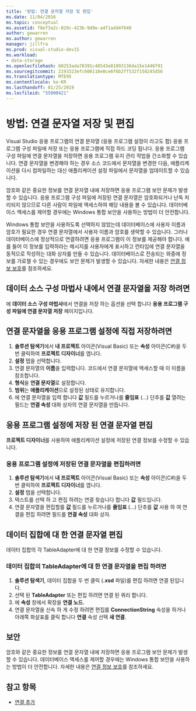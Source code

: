 ```yaml
---
title: '방법: 연결 문자열 저장 및 편집'
ms.date: 11/04/2016
ms.topic: conceptual
ms.assetid: f8ef3a2c-029c-423b-9d9e-a4f1add4f640
author: gewarren
ms.author: gewarren
manager: jillfra
ms.prod: visual-studio-dev15
ms.workload:
- data-storage
ms.openlocfilehash: 60253ada78391c48543e81093136da15e1446f91
ms.sourcegitcommit: 2193323efc608118e0ce6f6b2ff532f158245d56
ms.translationtype: MTE95
ms.contentlocale: ko-KR
ms.lasthandoff: 01/25/2019
ms.locfileid: "55000421"
---
```

# <a name="how-to-save-and-edit-connection-strings"></a>방법: 연결 문자열 저장 및 편집
Visual Studio 응용 프로그램의 연결 문자열 (응용 프로그램 설정이 라고도 함) 응용 프로그램 구성 파일에 저장 또는 응용 프로그램에 직접 하드 코딩 됩니다. 응용 프로그램 구성 파일에 연결 문자열을 저장하면 응용 프로그램 유지 관리 작업을 간소화할 수 있습니다. 연결 문자열을 변경해야 하는 경우 소스 코드에서 문자열을 변경한 다음, 애플리케이션을 다시 컴파일하는 대신 애플리케이션 설정 파일에서 문자열을 업데이트할 수 있습니다.

암호와 같은 중요한 정보를 연결 문자열 내에 저장하면 응용 프로그램 보안 문제가 발생할 수 있습니다. 응용 프로그램 구성 파일에 저장된 연결 문자열은 암호화되거나 난독 처리되지 않으므로 다른 사람이 파일에 액세스하여 해당 내용을 볼 수 있습니다. 데이터베이스 액세스를 제어할 경우에는 Windows 통합 보안을 사용하는 방법이 더 안전합니다.

Windows 통합 보안을 사용하도록 선택하지 않았는데 데이터베이스에 사용자 이름과 암호가 필요한 경우 연결 문자열에서 사용자 이름과 암호를 생략할 수 있습니다. 그러나 데이터베이스에 정상적으로 연결하려면 응용 프로그램이 이 정보를 제공해야 합니다. 예를 들어 이 정보를 입력하라는 메시지를 사용자에게 표시하고 런타임에 연결 문자열을 동적으로 작성하는 대화 상자를 만들 수 있습니다. 데이터베이스로 전송되는 와중에 정보를 가로챌 수 있는 경우에도 보안 문제가 발생할 수 있습니다.
자세한 내용은 [연결 정보 보호](/dotnet/framework/data/adonet/protecting-connection-information)를 참조하세요.

## <a name="to-save-a-connection-string-from-within-the-data-source-configuration-wizard"></a>데이터 소스 구성 마법사 내에서 연결 문자열을 저장 하려면
에 **데이터 소스 구성 마법사**에서 연결을 저장 하는 옵션을 선택 합니다 **응용 프로그램 구성 파일에 연결 문자열 저장** 페이지입니다.

## <a name="to-save-a-connection-string-directly-into-application-settings"></a>연결 문자열을 응용 프로그램 설정에 직접 저장하려면
1. **솔루션 탐색기**에서 **내 프로젝트** 아이콘(Visual Basic) 또는 **속성** 아이콘(C#)을 두 번 클릭하여 **프로젝트 디자이너**를 엽니다.
1. **설정** 탭을 선택합니다.
1. 연결 문자열의 **이름**을 입력합니다. 코드에서 연결 문자열에 액세스할 때 이 이름을 참조합니다.
1. **형식**을 **연결 문자열**로 설정합니다.
1. **범위**는 **애플리케이션**으로 설정된 상태로 유지합니다.
1. 에 연결 문자열을 입력 합니다 **값** 필드를 누르거나를 **줄임표** (...) 단추를 **값** 열려는 필드는 **연결 속성** 대화 상자의 연결 문자열을 만듭니다.

## <a name="edit-connection-strings-stored-in-application-settings"></a>응용 프로그램 설정에 저장 된 연결 문자열 편집
**프로젝트 디자이너**를 사용하여 애플리케이션 설정에 저장된 연결 정보를 수정할 수 있습니다.

### <a name="to-edit-a-connection-string-stored-in-application-settings"></a>응용 프로그램 설정에 저장된 연결 문자열을 편집하려면
1. **솔루션 탐색기**에서 **내 프로젝트** 아이콘(Visual Basic) 또는 **속성** 아이콘(C#)을 두 번 클릭하여 **프로젝트 디자이너**를 엽니다.
1. **설정** 탭을 선택합니다.
1. 텍스트를 선택 하 고 편집 하려는 연결 찾습니다 합니다 **값** 필드입니다.
1. 연결 문자열을 편집할를 **값** 필드를 누르거나를 **줄임표** (...) 단추를 **값** 사용 하 여 연결을 편집 하려면 필드를 **연결 속성** 대화 상자.

## <a name="edit-connection-strings-for-datasets"></a>데이터 집합에 대 한 연결 문자열 편집
데이터 집합의 각 TableAdapter에 대 한 연결 정보를 수정할 수 있습니다.

### <a name="to-edit-a-connection-string-for-a-tableadapter-in-a-dataset"></a>데이터 집합의 TableAdapter에 대 한 연결 문자열을 편집 하려면
1. **솔루션 탐색기**, 데이터 집합을 두 번 클릭 (**.xsd** 파일)를 편집 하려면 연결 된입니다.
1. 선택 된 **TableAdapter** 또는 편집 하려면 연결 된 쿼리 합니다.
1. 에 **속성** 창에서 확장을 **연결 노드**.
1. 연결 문자열을 신속 하 게 수정 하려면 편집를 **ConnectionString** 속성을 하거나 아래쪽 화살표를 클릭 합니다 **연결** 속성 선택 **새 연결**.

## <a name="security"></a>보안
암호와 같은 중요한 정보를 연결 문자열 내에 저장하면 응용 프로그램 보안 문제가 발생할 수 있습니다. 데이터베이스 액세스를 제어할 경우에는 Windows 통합 보안을 사용하는 방법이 더 안전합니다.
자세한 내용은 [연결 정보 보호](/dotnet/framework/data/adonet/protecting-connection-information)를 참조하세요.

## <a name="see-also"></a>참고 항목

- [연결 추가](../data-tools/add-new-connections.md)